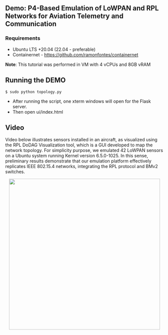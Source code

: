 ## Demo: P4-Based Emulation of LoWPAN and RPL Networks for Aviation Telemetry and Communication

### Requirements

* Ubuntu LTS +20.04 (22.04 - preferable)
* Containernet - https://github.com/ramonfontes/containernet

**Note**: This tutorial was performed in VM with 4 vCPUs and 8GB vRAM 


## Running the DEMO
 
`$ sudo python topology.py`

* After running the script, one xterm windows will open for the Flask server.
* Then open ui/index.html

## Video
 
Video below illustrates sensors installed in an aircraft, as visualized using the RPL DoDAG Visualization tool, which is a GUI developed to map the network topology. For simplicity purpose, we emulated 42 LoWPAN sensors on a Ubuntu system running Kernel version 6.5.0-1025. In this sense, preliminary results demonstrate that our emulation platform effectively replicates IEEE 802.15.4 networks, integrating the RPL protocol and BMv2 switches.

<p align="center">
  <img src="https://raw.githubusercontent.com/ramonfontes/demo-cnsm-2025/refs/heads/main/video.gif?raw=true" height="480">
</p>
